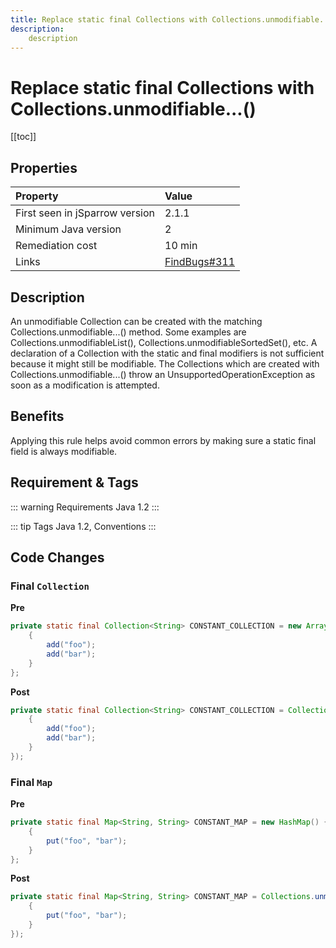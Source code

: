 ```yaml
---
title: Replace static final Collections with Collections.unmodifiable...()
description:
    description
---
```


# Replace static final Collections with Collections.unmodifiable...()

[[toc]]

## Properties

| Property                        | Value |
|:------------------------------- |:----- |
| First seen in jSparrow version  | 2.1.1 |
| Minimum Java version            | 2     |
| Remediation cost                | 10 min |
| Links                           | [FindBugs#311](http://findbugs.sourceforge.net/bugDescriptions.html#MS_MUTABLE_COLLECTION) |

## Description

An unmodifiable Collection can be created with the matching Collections.unmodifiable...() method. 
 Some examples are Collections.unmodifiableList(), Collections.unmodifiableSortedSet(), etc.
A declaration of a Collection with the static and final modifiers is not sufficient because it might still be 
 modifiable.
The Collections which are created with Collections.unmodifiable...() throw an 
 UnsupportedOperationException as soon as a modification is attempted.

## Benefits

Applying this rule helps avoid common errors by making sure a static final field is always modifiable. 

## Requirement & Tags

::: warning Requirements
Java 1.2
:::

::: tip Tags
Java 1.2, Conventions
:::

## Code Changes

### Final `Collection`

__Pre__
```java
private static final Collection<String> CONSTANT_COLLECTION = new ArrayList<String>() {
    {
        add("foo");
        add("bar");
    }
};
```

__Post__
```java
private static final Collection<String> CONSTANT_COLLECTION = Collections.unmodifiableCollection(new ArrayList<String>() {
    {
        add("foo");
        add("bar");
    }
});
```

### Final `Map`
__Pre__
```java
private static final Map<String, String> CONSTANT_MAP = new HashMap() {
    {
        put("foo", "bar");
    }
};
```

__Post__
```java
private static final Map<String, String> CONSTANT_MAP = Collections.unmodifiableMap(new HashMap() {
    {
        put("foo", "bar");
    }
});
```
